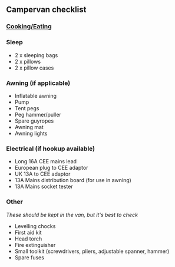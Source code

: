 ## Campervan checklist

### [Cooking/Eating](./camper_cooking.md)

### Sleep
- 2 x sleeping bags
- 2 x pillows
- 2 x pillow cases
  
### Awning (if applicable)
- Inflatable awning
- Pump
- Tent pegs
- Peg hammer/puller
- Spare guyropes
- Awning mat
- Awning lights

### Electrical (if hookup available)
- Long 16A CEE mains lead
- European plug to CEE adaptor
- UK 13A to CEE adaptor
- 13A Mains distribution board (for use in awning)
- 13A Mains socket tester

### Other
_These should be kept in the van, but it's best to check_

- Levelling chocks
- First aid kit
- Head torch
- Fire extinguisher
- Small toolkit (screwdrivers, pliers, adjustable spanner, hammer)
- Spare fuses
